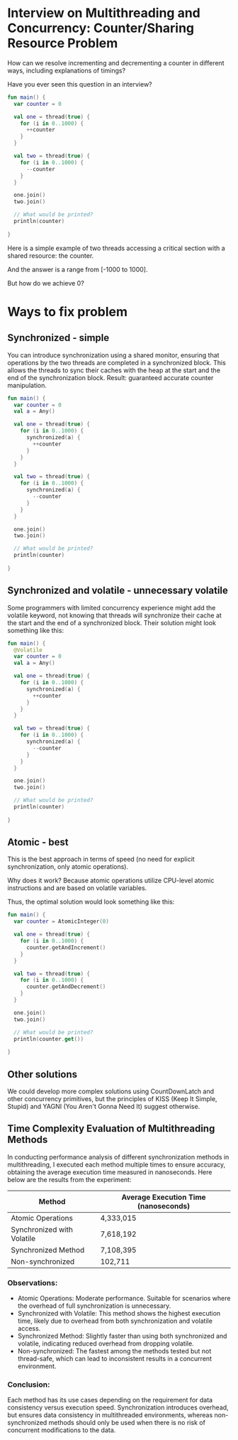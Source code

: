 # Interview on Multithreading and Concurrency: Counter/Sharing Resource Problem
How can we resolve incrementing and decrementing a counter in different ways, including explanations of timings?

Have you ever seen this question in an interview?


``` kotlin
fun main() {
  var counter = 0

  val one = thread(true) {
    for (i in 0..1000) {
      ++counter
    }
  }

  val two = thread(true) {
    for (i in 0..1000) {
      --counter
    }
  }

  one.join()
  two.join()

  // What would be printed?
  println(counter)
  
}
```

Here is a simple example of two threads accessing a critical section with a shared resource: the counter.

And the answer is a range from [-1000 to 1000].

But how do we achieve 0?

# Ways to fix problem

## Synchronized - simple
You can introduce synchronization using a shared monitor, ensuring that operations by the two threads are completed in a synchronized block. This allows the threads to sync their caches with the heap at the start and the end of the synchronization block. Result: guaranteed accurate counter manipulation.

``` kotlin
fun main() {
  var counter = 0
  val a = Any()

  val one = thread(true) {
    for (i in 0..1000) {
      synchronized(a) {
        ++counter 
      }
    }
  }

  val two = thread(true) {
    for (i in 0..1000) {
      synchronized(a) {
        --counter 
      }
    }
  }

  one.join()
  two.join()

  // What would be printed?
  println(counter)
  
}
```


## Synchronized and volatile - unnecessary volatile

Some programmers with limited concurrency experience might add the volatile keyword, not knowing that threads will synchronize their cache at the start and the end of a synchronized block. Their solution might look something like this:

``` kotlin
fun main() {
  @Volatile
  var counter = 0
  val a = Any()

  val one = thread(true) {
    for (i in 0..1000) {
      synchronized(a) {
        ++counter 
      }
    }
  }

  val two = thread(true) {
    for (i in 0..1000) {
      synchronized(a) {
        --counter 
      }
    }
  }

  one.join()
  two.join()

  // What would be printed?
  println(counter)
  
}
```

## Atomic - best

This is the best approach in terms of speed (no need for explicit synchronization, only atomic operations).

Why does it work? Because atomic operations utilize CPU-level atomic instructions and are based on volatile variables.

Thus, the optimal solution would look something like this:


``` kotlin
fun main() {
  var counter = AtomicInteger(0)

  val one = thread(true) {
    for (i in 0..1000) {
      counter.getAndIncrement()
    }
  }

  val two = thread(true) {
    for (i in 0..1000) {
      counter.getAndDecrement()
    }
  }

  one.join()
  two.join()

  // What would be printed?
  println(counter.get())
  
}
```


## Other solutions

We could develop more complex solutions using CountDownLatch and other concurrency primitives, but the principles of KISS (Keep It Simple, Stupid) and YAGNI (You Aren't Gonna Need It) suggest otherwise.

## Time Complexity Evaluation of Multithreading Methods

In conducting performance analysis of different synchronization methods in multithreading, I executed each method multiple times to ensure accuracy, obtaining the average execution time measured in nanoseconds. Here below are the results from the experiment:

| Method            | Average Execution Time (nanoseconds) |
|-------------------|--------------------------------------|
| Atomic Operations | 4,333,015                            |
| Synchronized with Volatile | 7,618,192                  |
| Synchronized Method | 7,108,395                          |
| Non-synchronized  | 102,711                              |

### Observations:
- Atomic Operations: Moderate performance. Suitable for scenarios where the overhead of full synchronization is unnecessary.
- Synchronized with Volatile: This method shows the highest execution time, likely due to overhead from both synchronization and volatile access.
- Synchronized Method: Slightly faster than using both synchronized and volatile, indicating reduced overhead from dropping volatile.
- Non-synchronized: The fastest among the methods tested but not thread-safe, which can lead to inconsistent results in a concurrent environment.

### Conclusion:
Each method has its use cases depending on the requirement for data consistency versus execution speed. Synchronization introduces overhead, but ensures data consistency in multithreaded environments, whereas non-synchronized methods should only be used when there is no risk of concurrent modifications to the data.
